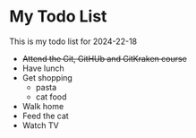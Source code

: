 # My Todo List

This is my todo list for 2024-22-18

- ~~Attend the Git, GitHUb and GitKraken course~~
- Have lunch
- Get shopping
  - pasta
  - cat food
- Walk home
- Feed the cat
- Watch TV
